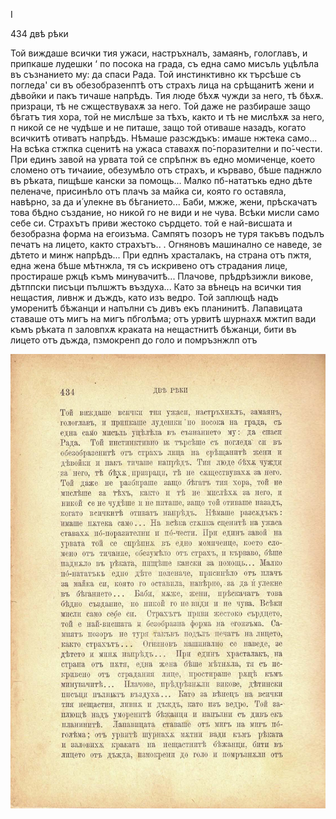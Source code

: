 ﻿I

434	двѣ рѣки

Той виждаше всички тия ужаси, настръхналъ, замаянъ, гологлавъ, и припкаше лудешки ‘ по посока на града, съ една само мисъль уцѣлѣла въ съзнанието му: да спаси Рада. Той инстинктивно кк търсѣше съ погледа' си въ обезобразенптѣ отъ страхъ лица на срѣщанитѣ жени и дѣвойки и пакъ тичаше напрѣдъ. Тия люде бѣхѫ чужди за него, тѣ бѣхѫ. призраци, тѣ не сжществувахѫ за него. Той даже не разбираше защо бѣгатъ тия хора, той не мислѣше за тѣхъ, както и тѣ не мислѣхѫ за него, п никой се не чудѣше и не питаше, защо той отиваше назадъ, когато всичкитѣ отиватъ напрѣдъ. Нѣмаше разсждъкъ: имаше нжтека само... На всѣка стжпка сценитѣ на ужаса ставахѫ по́-поразителни и по́-чести. При единъ завой на урвата той се спрѣпнж въ едно момиченце, което сломено отъ тичаиие, обезумѣло отъ страхъ, и кърваво, бѣше паднжло въ рѣката, пищѣше кански за помощь... Малко пб-нататъкь едно дѣте пеленаче, присинѣло отъ плачъ за майка си, която го оставяла, навѣрно, за да и́ улекне въ бѣганието... Баби, мжже, жени, прѣскачатъ това бѣдно създание, но никой го не види и не чува. Всѣки мисли само себе си. Страхътъ приви жестоко сърдцето. той е най-висшата и безобразна форма на егоизъма. Сампятъ позоръ не туря такъвъ подълъ печатъ на лицето, както страхътъ.. . Огняновъ машинално се наведе, зе дѣтето и минж напрѣдъ... При едпнъ храсталакъ, на страна отъ пжтя, една жена бѣше мѣтнжла, тя съ искривено отъ страдания лице, простираше ржцѣ къмъ минувачитѣ... Плачове, прѣдрѣзижли викове, дѣтппски писъци пълшжтъ въздуха... Като за вѣнецъ на всички тия нещастия, ливнж и дъждъ, като изъ ведро. Той заплющѣ надъ уморенитѣ бѣжанци и напълни съ дивъ екъ планинитѣ. Лапавицата ставаше отъ мигъ на мигъ пбголѣма; отъ урвитѣ шурнахѫ мжтип вади къмъ рѣката п заловпхѫ краката на нещастнитѣ бѣжанци, бити въ лицето отъ дъжда, пзмокренп до голо и помръзнжлп отъ

![original](../images/485.jpg)

